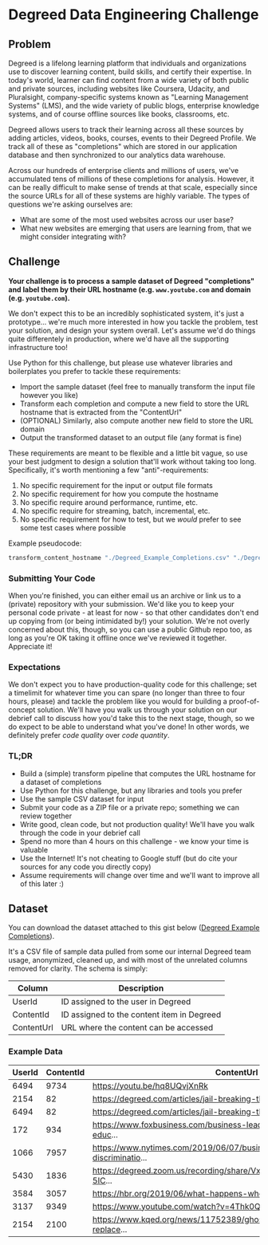 # Degreed Data Engineering Challenge

## Problem
Degreed is a lifelong learning platform that individuals and organizations use to discover learning content, build skills, and certify their expertise. In today's world, learner can find content from a wide variety of both public and private sources, including websites like Coursera, Udacity, and Pluralsight, company-specific systems known as "Learning Management Systems" (LMS), and the wide variety of public blogs, enterprise knowledge systems, and of course offline sources like books, classrooms, etc.

Degreed allows users to track their learning across all these sources by adding articles, videos, books, courses, events to their Degreed Profile. We track all of these as "completions" which are stored in our application database and then synchronized to our analytics data warehouse.

Across our hundreds of enterprise clients and millions of users, we've accumulated tens of millions of these completions for analysis. However, it can be really difficult to make sense of trends at that scale, especially since the source URLs for all of these systems are highly variable. The types of questions we're asking ourselves are:
* What are some of the most used websites across our user base?
* What new websites are emerging that users are learning from, that we might consider integrating with?

## Challenge
**Your challenge is to process a sample dataset of Degreed "completions" and label them by their URL hostname (e.g. `www.youtube.com` and domain (e.g. `youtube.com`).**

We don't expect this to be an incredibly sophisticated system, it's just a prototype... we're much more interested in how you tackle the problem, test your solution, and design your system overall. Let's assume we'd do things quite differentely in production, where we'd have all the supporting infrastructure too!

Use Python for this challenge, but please use whatever libraries and boilerplates you prefer to tackle these requirements:
* Import the sample dataset (feel free to manually transform the input file however you like)
* Transform each completion and compute a new field to store the URL hostname that is extracted from the "ContentUrl"
* (OPTIONAL) Similarly, also compute another new field to store the URL domain
* Output the transformed dataset to an output file (any format is fine)

These requirements are meant to be flexible and a little bit vague, so use your best judgment to design a solution that'll work without taking too long. Specifically, it's worth mentioning a few "anti"-requirements:
1. No specific requirement for the input or output file formats
2. No specific requirement for how you compute the hostname
3. No specific require around performance, runtime, etc.
4. No specific require for streaming, batch, incremental, etc.
5. No specific requirement for how to test, but we *would* prefer to see some test cases where possible

Example pseudocode:
```python
transform_content_hostname "./Degreed_Example_Completions.csv" "./Degreed_Transformed_Completions.csv"
```

### Submitting Your Code
When you're finished, you can either email us an archive or link us to a (private) repository with your submission. We'd like you to keep your personal code private - at least for now - so that other candidates don't end up copying from (or being intimidated by!) your solution. We're not overly concerned about this, though, so you can use a public Github repo too, as long as you're OK taking it offline once we've reviewed it together. Appreciate it!

### Expectations
We don't expect you to have production-quality code for this challenge; set a timelimit for whatever time you can spare (no longer than three to four hours, please) and tackle the problem like you would for building a proof-of-concept solution. We'll have you walk us through your solution on our debrief call to discuss how you'd take this to the next stage, though, so we do expect to be able to understand what you've done! In other words, we definitely prefer *code quality* over *code quantity*.

### TL;DR
* Build a (simple) transform pipeline that computes the URL hostname for a dataset of completions
* Use Python for this challenge, but any libraries and tools you prefer
* Use the sample CSV dataset for input
* Submit your code as a ZIP file or a private repo; something we can review together
* Write good, clean code, but not production quality! We'll have you walk through the code in your debrief call
* Spend no more than 4 hours on this challenge - we know your time is valuable
* Use the Internet! It's not cheating to Google stuff (but do cite your sources for any code you directly copy)
* Assume requirements will change over time and we'll want to improve all of this later :)


## Dataset
You can download the dataset attached to this gist below ([Degreed Example Completions](https://gist.github.com/NevilleS/3cff7d0f60ebc85daf22dfbd1799659e/raw/86700c97e611f562aa7c6ddaec770dd1c6c88007/Degreed_Example_Completions.csv)).

It's a CSV file of sample data pulled from some our internal Degreed team usage, anonymized, cleaned up, and with most of the unrelated columns removed for clarity. The schema is simply:

Column     | Description
-----------|--------------------------------------------
UserId     | ID assigned to the user in Degreed
ContentId  | ID assigned to the content item in Degreed
ContentUrl | URL where the content can be accessed

### Example Data
UserId | ContentId | ContentUrl
-------|-----------|--------------------------------------------------------------------------
6494   | 9734      | https://youtu.be/hq8UQvjXnRk
2154   | 82        | https://degreed.com/articles/jail-breaking-the-college-degree---getti...
6494   | 82        | https://degreed.com/articles/jail-breaking-the-college-degree---getti...
172    | 934       | https://www.foxbusiness.com/business-leaders/tom-siebel-employee-educ...
1066   | 7957      | https://www.nytimes.com/2019/06/07/business/economy/age-discriminatio...
5430   | 1836      | https://degreed.zoom.us/recording/share/Vxlxfv0HeHQuKP67BymYZGNhd-5IC...
3584   | 3057      | https://hbr.org/2019/06/what-happens-when-you-lose-your-mentor
3137   | 9349      | https://www.youtube.com/watch?v=4Thk0QG9xak
2154   | 2100      | https://www.kqed.org/news/11752389/ghost-ship-trial-defendant-replace...
